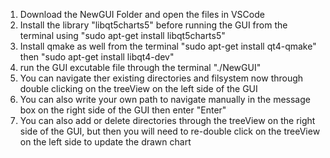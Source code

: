 1. Download the NewGUI Folder and open the files in VSCode
2. Install the library "libqt5charts5" before running the GUI from the terminal using "sudo apt-get install libqt5charts5"
3. Install qmake as well from the terminal "sudo apt-get install qt4-qmake" then "sudo apt-get install libqt4-dev"
4. run the GUI excutable file through the terminal "./NewGUI"
5. You can navigate ther existing directories and filsystem now through double clicking on the treeView on the left side of the GUI
6. You can also write your own path to navigate manually in the message box on the right side of the GUI then enter "Enter"
7. You can also add or delete directories through the treeView on the right side of the GUI, but then you will need to re-double click on the treeView
on the left side to update the drawn chart 
